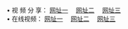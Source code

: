 &#8226; 视 频 分 享：
<a href="http://266.info.tm/tv/" target="_blank">网址一</a>
　<a href="http://225.port25.biz/tv/" target="_blank">网址二</a>
　<a href="http://app365.ml/tv/" target="_blank">网址三</a>
　<br />
&#8226; 在线视频：
<a href="http://266.info.tm/tv/" target="_blank">网址一</a>
　<a href="http://225.port25.biz/tv/" target="_blank">网址二</a>
　<a href="http://app365.ml/tv/" target="_blank">网址三</a><br />

